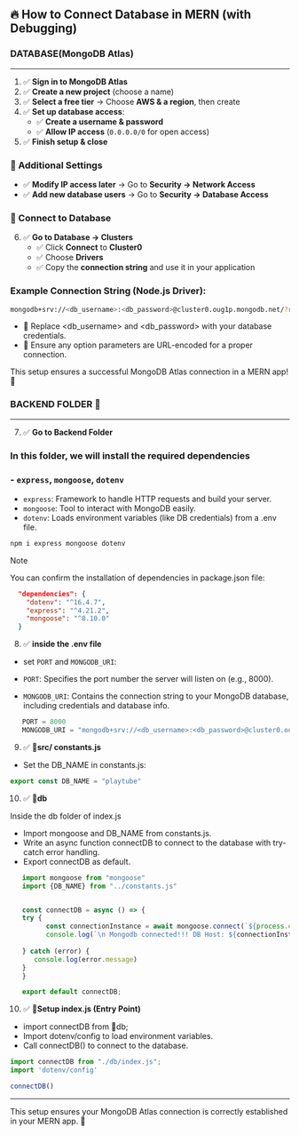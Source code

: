 ## 🔥 How to Connect Database in MERN (with Debugging)

### DATABASE(MongoDB Atlas)
---
1. ✅ **Sign in to MongoDB Atlas**  
2. ✅ **Create a new project** (choose a name)  
3. ✅ **Select a free tier** → Choose **AWS & a region**, then create  
4. ✅ **Set up database access**:  
   - ✅ **Create a username & password**  
   - ✅ **Allow IP access** (`0.0.0.0/0` for open access)  
5. ✅ **Finish setup & close**  

### 🔹 Additional Settings  
- ✅ **Modify IP access later** → Go to **Security → Network Access**  
- ✅ **Add new database users** → Go to **Security → Database Access**  

### 🚀 Connect to Database  
6. ✅ **Go to Database → Clusters**  
   - ✅ Click **Connect** to **Cluster0**  
   - ✅ Choose **Drivers**  
   - ✅ Copy the **connection string** and use it in your application  

### Example Connection String (Node.js Driver):
```bash
mongodb+srv://<db_username>:<db_password>@cluster0.oug1p.mongodb.net/?retryWrites=true&w=majority&appName=Cluster0
```

  - 📌 Replace <db_username> and <db_password> with your database credentials.
  - 📌 Ensure any option parameters are URL-encoded for a proper connection.

This setup ensures a successful MongoDB Atlas connection in a MERN app! 🚀


### BACKEND FOLDER 📁
---

7. ✅ **Go to Backend Folder** 
### In this folder, we will install the required dependencies
### - `express`, `mongoose`, `dotenv`
 - `express`: Framework to handle HTTP requests and build your server.
 - `mongoose`: Tool to interact with MongoDB easily.
 - `dotenv`: Loads environment variables (like DB credentials) from a .env file.  

```bash
npm i express mongoose dotenv
```
> [!note]
> You can confirm the installation of dependencies in package.json file:

```json
  "dependencies": {
    "dotenv": "^16.4.7",
    "express": "^4.21.2",
    "mongoose": "^8.10.0"
  }
```

8. ✅ **inside the .env file** 
 - set `PORT` and `MONGODB_URI`:

 - `PORT`: Specifies the port number the server will listen on (e.g., 8000).
 - `MONGODB_URI`: Contains the connection string to your MongoDB database, including credentials and database info.

```javascript
   PORT = 8000
   MONGODB_URI = "mongodb+srv://<db_username>:<db_password>@cluster0.oug1p.mongodb.net/?retryWrites=true&w=majority&appName=Cluster0"
```
9. ✅ **📁src/ constants.js**
 - Set the DB_NAME in constants.js:
```javascript
export const DB_NAME = "playtube"
```

10. ✅ **📁db** 

Inside the db folder of index.js
- Import mongoose and DB_NAME from constants.js.
- Write an async function connectDB to connect to the database with try-catch error handling.
- Export connectDB as default.

```javascript
   import mongoose from "mongoose"
   import {DB_NAME} from "../constants.js"


   const connectDB = async () => {
   try {
         const connectionInstance = await mongoose.connect(`${process.env.MONGODB_URI}/${DB_NAME}`)
         console.log(`\n Mongodb connected!!! DB Host: ${connectionInstance.connection.host}`);
         
   } catch (error) {
      console.log(error.message)
   }
   }

   export default connectDB;

```

10. ✅ **📁Setup index.js (Entry Point)** 
- import connectDB from 📁db;
- Import dotenv/config to load environment variables.
- Call connectDB() to connect to the database.

```javascript
import connectDB from "./db/index.js";
import 'dotenv/config'

connectDB()
```

---
This setup ensures your MongoDB Atlas connection is correctly established in your MERN app. 🚀